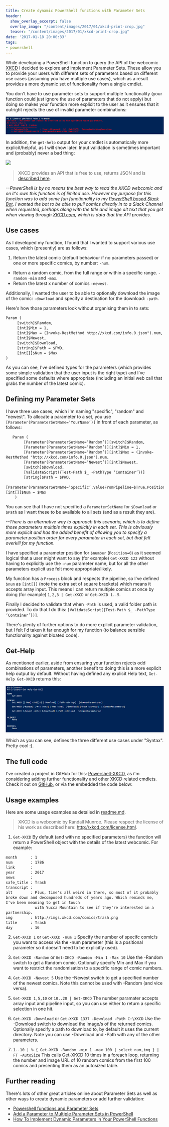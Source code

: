 ```yaml
---
title: Create dynamic PowerShell functions with Parameter Sets
header:
  show_overlay_excerpt: false
  overlay_image: "/content/images/2017/01/xkcd-print-crop.jpg"
  teaser: "/content/images/2017/01/xkcd-print-crop.jpg"
date: '2017-01-18 20:00:33'
tags:
- powershell
---
```

While developing a PowerShell function to query the API of the webcomic [XKCD](http://xkcd.com) I decided to explore and implement Parameter Sets. These allow you to provide your users with different sets of parameters based on different use cases (assuming you have multiple use cases), which as a result provides a more dynamic set of functionality from a single cmdlet. 

You don't have to use parameter sets to support multiple functionality (your function could just ignore the use of parameters that do not apply) but doing so makes your function more explicit to the user as it ensures that it outright rejects the use of invalid parameter combinations:

![](/content/images/2017/01/Get-XKCD-Invalid-Parameters.png)

In addition, the `get-help` output for your cmdlet is automatically more explicit/helpful, as I will show later. Input validation is sometimes important and (probably) never a bad thing:

![](http://imgs.xkcd.com/comics/exploits_of_a_mom.png)

> XKCD provides an API that is free to use, returns JSON and is [described here](https://xkcd.com/json.html).

*--PowerShell is by no means the best way to read the XKCD webcomic and on it's own this function is of limited use. However my purpose for this function was to add some fun functionality to my [PowerShell based Slack Bot](http://wragg.io/powershell-slack-bot-using-the-real-time-messaging-api/). I wanted the bot to be able to pull comics directly in to a Slack Channel when requested, perhaps along with the title and image alt text that you get when viewing through [XKCD.com](http://xkcd.com), which is data that the API provides.*

## Use cases

As I developed my function, I found that I wanted to support various use cases, which (presently) are as follows:

1. Return the latest comic (default behaviour if no parameters passed) or one or more specific comics, by number: `-num`.
- Return a random comic, from the full range or within a specific range. `-random` `-min` and `-max`.
- Return the latest x number of comics `-newest`.

Additionally, I wanted the user to be able to optionally download the image of the comic: `-download` and specify a destination for the download: `-path`.

Here's how those parameters look without organising them in to sets:

```
Param (
     [switch]$Random,
     [int]$Min = 1,
     [int]$Max = (Invoke-RestMethod http://xkcd.com/info.0.json").num,        
     [int]$Newest,
     [switch]$Download, 
     [string]$Path = $PWD,
     [int[]]$Num = $Max     
)
```
As you can see, I've defined types for the parameters (which provides some simple validation that the user input is the right type) and I've specified some defaults where appropriate (including an initial web call that grabs the number of the latest comic).

## Defining my Parameter Sets

I have three use cases, which i'm naming "specific", "random" and "newest". To allocate a parameter to a set, you use `[Parameter(ParameterSetName=’YourName’)]` in front of each parameter, as follows:

```
   Param (
        [Parameter(ParameterSetName=’Random’)][switch]$Random,
        [Parameter(ParameterSetName=’Random’)][int]$Min = 1,
        [Parameter(ParameterSetName=’Random’)][int]$Max = (Invoke-RestMethod "http://xkcd.com/info.0.json").num,        
        [Parameter(ParameterSetName=’Newest’)][int]$Newest,
        [switch]$Download,
        [ValidateScript({Test-Path $_ -PathType ‘Container’})] 
        [string]$Path = $PWD,
        [Parameter(ParameterSetName=’Specific’,ValueFromPipeline=$True,Position=0)][int[]]$Num = $Max     
    )
```
You can see that I have not specified a `ParameterSetName` for `$Download` or `$Path` as I want these to be available to all sets (and as a result they are). 

*--There is an alternative way to approach this scenario, which is to define those parameters multiple times explicitly in each set. This is obviously more explicit and has the added benefit of allowing you to specify a parameter position order for every parameter in each set, but that felt overkill for my function.*

I have specified a parameter position for `$number` (`Position=0`) as it seemed logical that a user might want to say (for example) `Get-XKCD 123` without having to explicitly use the `-num` parameter name, but for all the other parameters explicit use felt more appropriate/likely.

My function has a `Process` block and respects the pipeline, so I've defined `$num` as `[int[]]` (note the extra set of square brackets) which means it accepts array input. This means I can return multiple comics at once by doing (for example) `1,2,3 | Get-XKCD` or `Get-XKCD 1..5`. 

Finally I decided to validate that when `-Path` is used, a valid folder path is provided. To do that I do this: `[ValidateScript({Test-Path $_ -PathType ‘Container’})]`.

There's plenty of further options to do more explicit parameter validation, but I felt I'd taken it far enough for my function (to balance sensible functionality against bloated code).

## Get-Help

As mentioned earlier, aside from ensuring your function rejects odd combinations of parameters, another benefit to doing this is a more explicit help output by default. Without having defined any explicit Help text, `Get-Help Get-XKCD` returns this:

![](/content/images/2017/01/Get-Help-Get-XKCD.png)

Which as you can see, defines the three different use cases under "Syntax". Pretty cool :).

## The full code

I've created a project in GitHub for this: [Powershell-XKCD](https://github.com/markwragg/Powershell-XKCD/), as i'm considering adding further functionality and other XKCD related cmdlets. Check it out on [GitHub](https://github.com/markwragg/Powershell-XKCD/blob/master/XKCD.psm1), or via the embedded the code below:

<script src="http://gist-it.appspot.com/github/markwragg/Powershell-XKCD/blob/master/XKCD.psm1"></script>

## Usage examples

Here are some usage examples as detailed in [readme.md](https://github.com/markwragg/Powershell-XKCD/blob/master/README.md).

> XKCD is a webcomic by Randall Munroe. Please respect the license of his work as described here: http://xkcd.com/license.html.

1) `Get-XKCD`
By default (and with no specified parameters) the function will return a PowerShell object with the details of the latest webcomic. For example:

```
month      : 1
num        : 1786
link       : 
year       : 2017
news       : 
safe_title : Trash
transcript : 
alt        : Plus, time's all weird in there, so most of it probably broke down and decomposed hundreds of years ago. Which reminds me, I've been meaning to get in touch 
             with Yucca Mountain to see if they're interested in a partnership.
img        : http://imgs.xkcd.com/comics/trash.png
title      : Trash
day        : 16
```

2) `Get-XKCD 1` or `Get-XKCD -num 1`
Specify the number of specifc comic/s you want to access via the -num parameter (this is a positional parameter so it doesn't need to be explicitly used).

3) `Get-XKCD -Random` or `Get-XKCD -Random -Min 1 -Max 10`
Use the -Random switch to get a Random comic. Optionally specify Min and Max if you want to restrict the randomisation to a specific range of comic numbers.

4) `Get-XKCD -Newest 5`
Use the -Newest switch to get a specified number of the newest comics. Note this cannot be used with -Random (and vice versa).

5) `Get-XKCD 1,5,10` or `10..20 | Get-XKCD`
The number paramater accepts array input and pipeline input, so you can use either to return a specific selection in one hit.

6) `Get-XKCD -Download` or `Get-XKCD 1337 -Download -Path C:\XKCD`
Use the -Download switch to download the image/s of the returned comics. Optionally specify a path to download to, by default it uses the current directory. Note you can use -Download and -Path with any of the other parameters.

7) `1..10 | % { Get-XKCD -Random -min 1 -max 100 | select num,img } | FT -AutoSize`
This calls Get-XKCD 10 times in a foreach loop, returning the number and image URL of 10 random comics from the first 100 comics and presenting them as an autosized table.

## Further reading

There's lots of other great articles online about Parameter Sets as well as other ways to create dynamic parameters or add further validation:

- [Powershell functions and Parameter Sets](http://blog.simonw.se/powershell-functions-and-parameter-sets/)
- [Add a Parameter to Multiple Parameter Sets in PowerShell](http://www.jonathanmedd.net/2013/01/add-a-parameter-to-multiple-parameter-sets-in-powershell.html)
- [How To Implement Dynamic Parameters in Your PowerShell Functions](https://mcpmag.com/articles/2016/10/06/implement-dynamic-parameters.aspx?m=1)